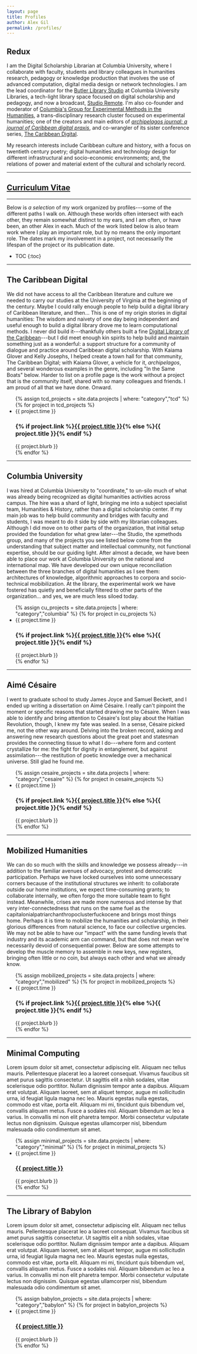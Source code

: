 ```yaml
---
layout: page
title: Profiles
author: Alex Gil
permalink: /profiles/
---
```




<h2>Redux</h2>

I am the Digital Scholarship Librarian at Columbia University, where I collaborate with faculty, students and library colleagues in humanities research, pedagogy or knowledge production that involves the use of advanced computation, digital media design or network technologies. I am the lead coordinator for the [Butler Library Studio](https://studio.cul.columbia.edu/) at Columbia University Libraries, a tech-light library space focused on digital scholarship and pedagogy, and now a broadcast, [Studio Remote](https://www.twitch.tv/culstudio). I'm also co-founder and moderator of [Columbia's Group for Experimental Methods in the Humanities](http://xpmethod.plaintext.in/), a trans-disciplinary research cluster focused on experimental humanities; one of the creators and main editors of *[archipelagos journal: a journal of Caribbean digital praxis](http://archipelagosjournal.org/)*, and co-wrangler of its sister conference series, [The Caribbean Digital](http://caribbeandigitalnyc.net/). 

My research interests include Caribbean culture and history, with a focus on twentieth century poetry; digital humanities and technology design for different infrastructural and socio-economic environments; and, the relations of power and material extent of the cultural and scholarly record. 

---
<h2 id="cv"><a class="post-link" target="_blank" href="{{site.baseurl}}/docs/gil-cv.pdf">Curriculum Vitae</a>
</h2>

---

Below is *a selection* of my work organized by profiles---some of the different paths I walk on. Although these worlds often intersect with each other, they remain somewhat distinct to my ears, and I am often, or have been, an other Alex in each. Much of the work listed below is also team work where I play an important role, but by no means the only important role. The dates mark my involvement in a project, not necessarily the lifespan of the project or its publication date.

* TOC
{:toc}

---



## The Caribbean Digital

We did not have access to all the Caribbean literature and culture we needed to carry our studies at the University of Virginia at the beginning of the century. Maybe I could rally enough people to help build a digital library of Caribbean literature, and then... This is one of my origin stories in digital humanities: The wisdom and naivety of one day being independent and useful enough to build a digital library drove me to learn computational methods. I never did build it---thankfully others built a fine [Digital Library of the Caribbean](https://www.dloc.com/)---but I did meet enough kin spirits to help build and maintain something just as a wonderful: a support structure for a community of dialogue and practice around Caribbean digital scholarship. With Kaiama Glover and Kelly Josephs, I helped create a town hall for that community, The Caribbean Digital; with Kaiama Glover, a vehicle for it, *archipelagos*, and several wonderous examples in the genre, including "In the Same Boats" below. Harder to list on a profile page is the work without a project that is the community itself, shared with so many colleagues and friends. I am proud of all that we have done. Onward.

<ul class="post-list">
{% assign tcd_projects = site.data.projects | where: "category","tcd" %}
{% for project in tcd_projects %}
    <li>
        <span class="post-meta">{{ project.time }}</span>
        <h3>
          {% if project.link %}<a class="post-link" target="_blank" href="{{ project.url | prepend: site.baseurl }}">{{ project.title }}</a>{% else %}<span class="post-link">{{ project.title }}</span>{% endif %}
        </h3>
        <span>{{ project.blurb }}</span>
    </li>
{% endfor %}
</ul> 

---

## Columbia University

I was hired at Columbia University to "coordinate," to un-silo much of what was already being recognized as digital humanities activities across campus. The hire was a shard of light, bringing me into a subject specialist team, Humanities & History, rather than a digital scholarship center. If my main job was to help build community and bridges with faculty and students, I was meant to do it side by side with my librarian colleagues. Although I did move on to other parts of the organization, that initial setup provided the foundation for what grew later---the Studio, the xpmethods group, and many of the projects you see listed below come from the understanding that subject matter and intellectual community, not functional expertise, should be our guiding light. After almost a decade, we have been able to place our work at Columbia University on the national and international map. We have developed our own unique reconciliation between the three branches of digital humanities as I see them: architectures of knowledge, algorithmic approaches to corpora and  socio-technical mobibilization. At the library, the experimental work we have fostered has quietly and beneficially filtered to other parts of the organization... and yes, we are much less siloed today.

<ul class="post-list">
{% assign cu_projects = site.data.projects | where: "category","columbia" %}
{% for project in cu_projects %}
    <li>
        <span class="post-meta">{{ project.time }}</span>
        <h3>
          {% if project.link %}<a class="post-link" target="_blank" href="{{ project.url | prepend: site.baseurl }}">{{ project.title }}</a>{% else %}<span class="post-link">{{ project.title }}</span>{% endif %}
        </h3>
        <span>{{ project.blurb }}</span>
    </li>
{% endfor %}
</ul> 

---

## Aimé Césaire

I went to graduate school to study James Joyce and Samuel Beckett, and I ended up writing a dissertation on Aimé Césaire. I really can't pinpoint the moment or specific reasons that started drawing me to Césaire. When I was able to identify and bring attention to Césaire's lost play about the Haitian Revolution, though, I knew my fate was sealed. In a sense, Césaire picked me, not the other way around. Delving into the broken record, asking and answering new research questions about the great poet and statesman provides the connecting tissue to what I do---where form and content crystallize for me: the fight for dignity in entanglement, but against assimilation---the restitution of poetic knowledge over a mechanical universe. Still glad he found me.

<ul class="post-list">
{% assign cesaire_projects = site.data.projects | where: "category","cesaire" %}
{% for project in cesaire_projects %}
    <li>
        <span class="post-meta">{{ project.time }}</span>
        <h3>
          {% if project.link %}<a class="post-link" target="_blank" href="{{ project.url | prepend: site.baseurl }}">{{ project.title }}</a>{% else %}<span class="post-link">{{ project.title }}</span>{% endif %}
        </h3>
        <span>{{ project.blurb }}</span>
    </li>
{% endfor %}
</ul>  

---

## Mobilized Humanities

We can do so much with the skills and knowledge we possess already---in addition to the familiar avenues of advocacy, protest and democratic participation. Perhaps we have locked ourselves into some unnecessary corners because of the institutional structures we inherit: to collaborate outside our home institutions, we expect time-consuming grants; to collaborate internally, we often forgo the more suitable team to fight instead. Meanwhile, crises are made more numerous and intense by that very inter-connectedness that runs on the same fuel as the capitalonialpatriarchanthropoclusterfuckocene and brings most things home. Perhaps it is time to mobilize the humanities and scholarship, in their glorious differences from natural science, to face our collective urgencies. We may not be able to have our "impact" with the same funding levels that industry and its academic arm can command, but that does not mean we're necessarily devoid of consequential power. Below are some attempts to develop the muscle memory to assemble in new keys, new registers, bringing often little or no coin, but always each other and what we already know.

<ul class="post-list">
{% assign mobilized_projects = site.data.projects | where: "category","mobilized" %}
{% for project in mobilized_projects %}
    <li>
        <span class="post-meta">{{ project.time }}</span>
        <h3>
          {% if project.link %}<a class="post-link" target="_blank" href="{{ project.url | prepend: site.baseurl }}">{{ project.title }}</a>{% else %}<span class="post-link">{{ project.title }}</span>{% endif %}
        </h3>
        <span>{{ project.blurb }}</span>
    </li>
{% endfor %}
</ul> 

---

## Minimal Computing

Lorem ipsum dolor sit amet, consectetur adipiscing elit. Aliquam nec tellus mauris. Pellentesque placerat leo a laoreet consequat. Vivamus faucibus sit amet purus sagittis consectetur. Ut sagittis elit a nibh sodales, vitae scelerisque odio porttitor. Nullam dignissim tempor ante a dapibus. Aliquam erat volutpat. Aliquam laoreet, sem at aliquet tempor, augue mi sollicitudin urna, id feugiat ligula magna nec leo. Mauris egestas nulla egestas, commodo est vitae, porta elit. Aliquam mi mi, tincidunt quis bibendum vel, convallis aliquam metus. Fusce a sodales nisl. Aliquam bibendum ac leo a varius. In convallis mi non elit pharetra tempor. Morbi consectetur vulputate lectus non dignissim. Quisque egestas ullamcorper nisl, bibendum malesuada odio condimentum sit amet. 

<ul class="post-list">
{% assign minimal_projects = site.data.projects | where: "category","minimal" %}
{% for project in minimal_projects %}
    <li>
        <span class="post-meta">{{ project.time }}</span>
        <h3>
          <a class="post-link" target="_blank" href="{{ project.url | prepend: site.baseurl }}">{{ project.title }}</a>
        </h3>
        <span>{{ project.blurb }}</span>
    </li>
{% endfor %}
</ul> 

---

## The Library of Babylon

Lorem ipsum dolor sit amet, consectetur adipiscing elit. Aliquam nec tellus mauris. Pellentesque placerat leo a laoreet consequat. Vivamus faucibus sit amet purus sagittis consectetur. Ut sagittis elit a nibh sodales, vitae scelerisque odio porttitor. Nullam dignissim tempor ante a dapibus. Aliquam erat volutpat. Aliquam laoreet, sem at aliquet tempor, augue mi sollicitudin urna, id feugiat ligula magna nec leo. Mauris egestas nulla egestas, commodo est vitae, porta elit. Aliquam mi mi, tincidunt quis bibendum vel, convallis aliquam metus. Fusce a sodales nisl. Aliquam bibendum ac leo a varius. In convallis mi non elit pharetra tempor. Morbi consectetur vulputate lectus non dignissim. Quisque egestas ullamcorper nisl, bibendum malesuada odio condimentum sit amet.

<ul class="post-list">
{% assign babylon_projects = site.data.projects | where: "category","babylon" %}
{% for project in babylon_projects %}
    <li>
        <span class="post-meta">{{ project.time }}</span>
        <h3>
          <a class="post-link" target="_blank" href="{{ project.url | prepend: site.baseurl }}">{{ project.title }}</a>
        </h3>
        <span>{{ project.blurb }}</span>
    </li>
{% endfor %}
</ul>  










